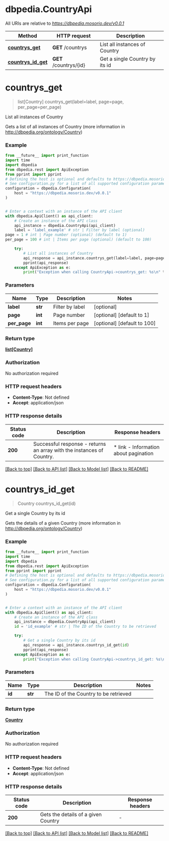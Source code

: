 # dbpedia.CountryApi

All URIs are relative to *https://dbpedia.mosorio.dev/v0.0.1*

Method | HTTP request | Description
------------- | ------------- | -------------
[**countrys_get**](CountryApi.md#countrys_get) | **GET** /countrys | List all instances of Country
[**countrys_id_get**](CountryApi.md#countrys_id_get) | **GET** /countrys/{id} | Get a single Country by its id


# **countrys_get**
> list[Country] countrys_get(label=label, page=page, per_page=per_page)

List all instances of Country

Gets a list of all instances of Country (more information in http://dbpedia.org/ontology/Country)

### Example

```python
from __future__ import print_function
import time
import dbpedia
from dbpedia.rest import ApiException
from pprint import pprint
# Defining the host is optional and defaults to https://dbpedia.mosorio.dev/v0.0.1
# See configuration.py for a list of all supported configuration parameters.
configuration = dbpedia.Configuration(
    host = "https://dbpedia.mosorio.dev/v0.0.1"
)


# Enter a context with an instance of the API client
with dbpedia.ApiClient() as api_client:
    # Create an instance of the API class
    api_instance = dbpedia.CountryApi(api_client)
    label = 'label_example' # str | Filter by label (optional)
page = 1 # int | Page number (optional) (default to 1)
per_page = 100 # int | Items per page (optional) (default to 100)

    try:
        # List all instances of Country
        api_response = api_instance.countrys_get(label=label, page=page, per_page=per_page)
        pprint(api_response)
    except ApiException as e:
        print("Exception when calling CountryApi->countrys_get: %s\n" % e)
```

### Parameters

Name | Type | Description  | Notes
------------- | ------------- | ------------- | -------------
 **label** | **str**| Filter by label | [optional] 
 **page** | **int**| Page number | [optional] [default to 1]
 **per_page** | **int**| Items per page | [optional] [default to 100]

### Return type

[**list[Country]**](Country.md)

### Authorization

No authorization required

### HTTP request headers

 - **Content-Type**: Not defined
 - **Accept**: application/json

### HTTP response details
| Status code | Description | Response headers |
|-------------|-------------|------------------|
**200** | Successful response - returns an array with the instances of Country. |  * link - Information about pagination <br>  |

[[Back to top]](#) [[Back to API list]](../README.md#documentation-for-api-endpoints) [[Back to Model list]](../README.md#documentation-for-models) [[Back to README]](../README.md)

# **countrys_id_get**
> Country countrys_id_get(id)

Get a single Country by its id

Gets the details of a given Country (more information in http://dbpedia.org/ontology/Country)

### Example

```python
from __future__ import print_function
import time
import dbpedia
from dbpedia.rest import ApiException
from pprint import pprint
# Defining the host is optional and defaults to https://dbpedia.mosorio.dev/v0.0.1
# See configuration.py for a list of all supported configuration parameters.
configuration = dbpedia.Configuration(
    host = "https://dbpedia.mosorio.dev/v0.0.1"
)


# Enter a context with an instance of the API client
with dbpedia.ApiClient() as api_client:
    # Create an instance of the API class
    api_instance = dbpedia.CountryApi(api_client)
    id = 'id_example' # str | The ID of the Country to be retrieved

    try:
        # Get a single Country by its id
        api_response = api_instance.countrys_id_get(id)
        pprint(api_response)
    except ApiException as e:
        print("Exception when calling CountryApi->countrys_id_get: %s\n" % e)
```

### Parameters

Name | Type | Description  | Notes
------------- | ------------- | ------------- | -------------
 **id** | **str**| The ID of the Country to be retrieved | 

### Return type

[**Country**](Country.md)

### Authorization

No authorization required

### HTTP request headers

 - **Content-Type**: Not defined
 - **Accept**: application/json

### HTTP response details
| Status code | Description | Response headers |
|-------------|-------------|------------------|
**200** | Gets the details of a given Country |  -  |

[[Back to top]](#) [[Back to API list]](../README.md#documentation-for-api-endpoints) [[Back to Model list]](../README.md#documentation-for-models) [[Back to README]](../README.md)

